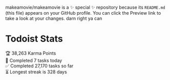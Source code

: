 makeamovie/makeamovie is a ✨ special ✨ repository because its `README.md` (this file) appears on your GitHub profile.
You can click the Preview link to take a look at your changes. darn right ya can

# Todoist Stats

<!-- TODO-IST:START -->
🏆  38,263 Karma Points           
🌸  Completed 7 tasks today           
✅  Completed 27,170 tasks so far           
⏳  Longest streak is 328 days
<!-- TODO-IST:END -->